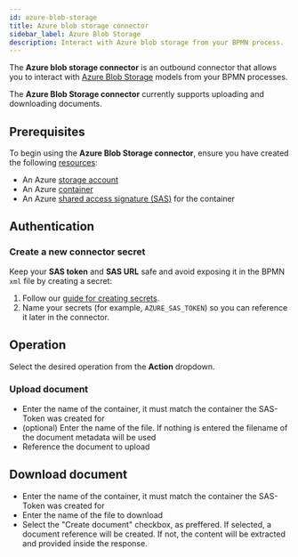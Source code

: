 ```yaml
---
id: azure-blob-storage
title: Azure blob storage connector
sidebar_label: Azure Blob Storage
description: Interact with Azure blob storage from your BPMN process.
---
```


The **Azure blob storage connector** is an outbound connector that allows you to interact with
[Azure Blob Storage](https://azure.microsoft.com/en-us/products/storage/blobs) models from your BPMN processes.

The **Azure Blob Storage connector** currently supports uploading and downloading documents.


## Prerequisites

To begin using the **Azure Blob Storage connector**, ensure you have created the following [resources](https://learn.microsoft.com/en-us/azure/storage/blobs/storage-blobs-introduction#blob-storage-resources):
- An Azure [storage account](https://portal.azure.com/#browse/Microsoft.Storage%2FStorageAccounts)
- An Azure [container](https://learn.microsoft.com/en-us/azure/storage/blobs/storage-blobs-introduction#containers)
- An Azure [shared access signature (SAS)](https://learn.microsoft.com/en-us/azure/storage/common/storage-sas-overview?toc=%2Fazure%2Fstorage%2Fblobs%2Ftoc.json&bc=%2Fazure%2Fstorage%2Fblobs%2Fbreadcrumb%2Ftoc.json) for the container

## Authentication

### Create a new connector secret

Keep your **SAS token** and **SAS URL** safe and avoid exposing it in the BPMN `xml` file by creating a secret:

1. Follow our [guide for creating secrets](/components/console/manage-clusters/manage-secrets.md).
2. Name your secrets (for example, `AZURE_SAS_TOKEN`) so you can reference it later in the connector.

## Operation

Select the desired operation from the **Action** dropdown.

### Upload document

- Enter the name of the container, it must match the container the SAS-Token was created for
- (optional) Enter the name of the file. If nothing is entered the filename of the document metadata will be used
- Reference the document to upload

## Download document

- Enter the name of the container, it must match the container the SAS-Token was created for
- Enter the name of the file to download
- Select the "Create document" checkbox, as preffered. If selected, a document reference will be created. If not, the content will be extracted and provided inside the response.



